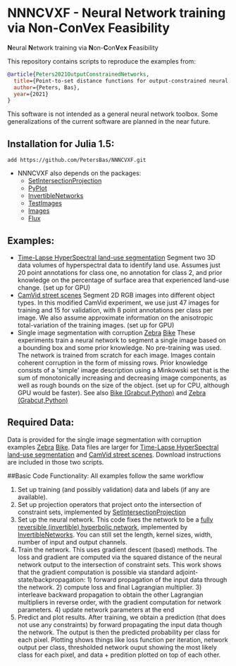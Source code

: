 # NNNCVXF - **N**eural **N**etwork training via **N**on-**C**on**V**e**x** **F**easibility
**N**eural **N**etwork training via **N**on-**C**on**V**e**x** **F**easibility

This repository contains scripts to reproduce the examples from:

```bibtex
@article{Peters2021OutputConstrainedNetworks,
  title={Point-to-set distance functions for output-constrained neural networks},
  author={Peters, Bas},
  year={2021}
}
``` 

This software is not intended as a general neural network toolbox. Some generalizations of the current software are planned in the near future.


## Installation for Julia 1.5:
 ```
 add https://github.com/PetersBas/NNNCVXF.git
 ``` 
 
  - NNNCVXF also depends on the packages: 
 	- [SetIntersectionProjection]( https://github.com/slimgroup/SetIntersectionProjection.jl)
 	- [PyPlot](https://github.com/JuliaPy/PyPlot.jl)
 	- [InvertibleNetworks](https://github.com/slimgroup/InvertibleNetworks.jl)
  	- [TestImages](https://github.com/JuliaImages/TestImages.jl) 
 	- [Images](https://github.com/JuliaImages/Images.jl) 
 	- [Flux](https://github.com/FluxML/Flux.jl)
	
## Examples:
 - [Time-Lapse HyperSpectral land-use segmentation](https://github.com/PetersBas/NNNCVXF/blob/main/examples/TimeLapseHyperspectralConstrained.jl) Segment two 3D data volumes of hyperspectral data to identify land use. Assumes just 20 point annotations for class one, no annotation for class 2, and prior knowledge on the percentage of surface area that experienced land-use change. (set up for GPU)
 - [CamVid street scenes](https://github.com/PetersBas/NNNCVXF/blob/main/examples/ConstrainedCamvid.jl) Segment 2D RGB images into different object types. In this modified CamVid experiment, we use just 47 images for training and 15 for validation, with 8 point annotations per class per image. We also assume approximate information on the anisotropic total-variation of the training images. (set up for GPU)
 - Single image segmentation with corruption [Zebra](https://github.com/PetersBas/NNNCVXF/blob/main/examples/zebra_stripes_minkowski.jl) [Bike](https://github.com/PetersBas/NNNCVXF/blob/main/examples/motorbike_stripes_minkowski.jl) These experiments train a neural network to segment a single image based on a bounding box and some prior knowledge. No pre-training was used. The network is trained from scratch for each image. Images contain coherent corruption in the form of missing rows. Prior knowledge consists of a 'simple' image description using a Minkowski set that is the sum of monotonically increasing and decreasing image components, as well as rough bounds on the size of the object. (set up for CPU, although GPU would be faster). See also [Bike (Grabcut,Python)](https://github.com/PetersBas/NNNCVXF/blob/main/examples/grabcut_bbox_bike.py) and [Zebra (Grabcut,Python)](https://github.com/PetersBas/NNNCVXF/blob/main/examples/grabcut_bbox_zebra.py)

## Required Data:
Data is provided for the single image segmentation with corruption examples [Zebra](https://github.com/PetersBas/NNNCVXF/blob/main/examples/zebra_stripes_minkowski.jl) [Bike](https://github.com/PetersBas/NNNCVXF/blob/main/examples/motorbike_stripes_minkowski.jl). Data files are larger for [Time-Lapse HyperSpectral land-use segmentation](https://github.com/PetersBas/NNNCVXF/blob/main/examples/TimeLapseHyperspectralConstrained.jl) and [CamVid street scenes](https://github.com/PetersBas/NNNCVXF/blob/main/examples/ConstrainedCamvid.jl). Download instructions are included in those two scripts.

##Basic Code Functionality:
All examples follow the same workflow
 1. Set up training (and possibly validation) data and labels (if any are available).
 2. Set up projection operators that project onto the intersection of constraint sets, implemented by [SetIntersectionProjection](https://github.com/slimgroup/SetIntersectionProjection.jl)
 3. Set up the neural network. This code fixes the network to be a [fully reversible (invertible) hyperbolic network](https://arxiv.org/abs/1905.10484), implemented by [InvertibleNetworks](https://github.com/slimgroup/InvertibleNetworks.jl). You can still set the length, kernel sizes, width, number of input and output channels.
 4. Train the network. This uses gradient descent (based) methods. The loss and gradient are computed via the squared distance of the neural network output to the intersection of constraint sets. This work shows that the gradient computation is possible via standard adjoint-state/backpropagation: 1) forward propagation of the input data through the network. 2) compute loss and final Lagrangian multiplier. 3) interleave backward propagation to obtain the other Lagrangian multipliers in reverse order, with the gradient computation for network parameters. 4) update network parameters at the end
 5. Predict and plot results. After training, we obtain a prediction (that does not use any constraints) by forward propagating the input data though the network. The output is then the predicted probability per class for each pixel. Plotting shows things like loss function per iteration, network output per class, thresholded network ouput showing the most likely class for each pixel, and data + predition plotted on top of each other.
 